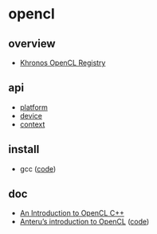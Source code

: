 # opencl

## overview

- [Khronos OpenCL Registry](https://registry.khronos.org/OpenCL/)

## api

- [platform](./api/platform)
- [device](./api/device)
- [context](./api/context)

## install

- gcc ([code](./install/gcc))

## doc

- [An Introduction to OpenCL C++](https://www.khronos.org/assets/uploads/developers/resources/Intro-to-OpenCL-C++-Whitepaper-May15.pdf)
- [Anteru’s introduction to OpenCL](https://anteru.net/blog/tags/opencl/) ([code](./doc/Anteru%20introduction%20to%20OpenCL))
